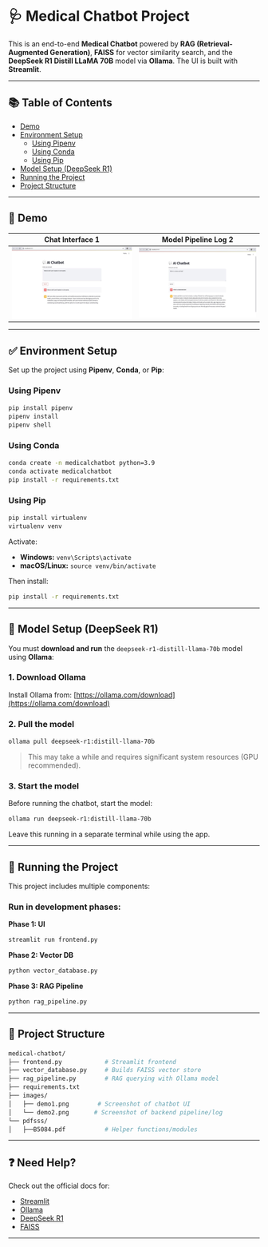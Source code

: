# 🩺 Medical Chatbot Project

This is an end-to-end **Medical Chatbot** powered by **RAG (Retrieval-Augmented Generation)**, **FAISS** for vector similarity search, and the **DeepSeek R1 Distill LLaMA 70B** model via **Ollama**. The UI is built with **Streamlit**.

---

## 📚 Table of Contents

- [Demo](#demo)
- [Environment Setup](#environment-setup)  
  - [Using Pipenv](#using-pipenv)  
  - [Using Conda](#using-conda)  
  - [Using Pip](#using-pip)  
- [Model Setup (DeepSeek R1)](#model-setup-deepseek-r1)
- [Running the Project](#running-the-project)  
- [Project Structure](#project-structure)

---

## 📸 Demo

| Chat Interface 1                | Model Pipeline Log  2          |
|-------------------------------|-------------------------------|
| ![Demo UI](images/demo1.png) | ![Pipeline Log](images/demo2.png) |


---

## ✅ Environment Setup

Set up the project using **Pipenv**, **Conda**, or **Pip**:

### Using Pipenv

```bash
pip install pipenv
pipenv install
pipenv shell
```

### Using Conda

```bash
conda create -n medicalchatbot python=3.9
conda activate medicalchatbot
pip install -r requirements.txt
```

### Using Pip

```bash
pip install virtualenv
virtualenv venv
```

Activate:

- **Windows:** `venv\Scripts\activate`  
- **macOS/Linux:** `source venv/bin/activate`

Then install:

```bash
pip install -r requirements.txt
```

---

## 🧠 Model Setup (DeepSeek R1)

You must **download and run** the `deepseek-r1-distill-llama-70b` model using **Ollama**:

### 1. Download Ollama

Install Ollama from: [https://ollama.com/download](https://ollama.com/download)

### 2. Pull the model

```bash
ollama pull deepseek-r1:distill-llama-70b
```

> This may take a while and requires significant system resources (GPU recommended).

### 3. Start the model

Before running the chatbot, start the model:

```bash
ollama run deepseek-r1:distill-llama-70b
```

Leave this running in a separate terminal while using the app.

---

## 🚀 Running the Project

This project includes multiple components:

### Run in development phases:

**Phase 1: UI**
```bash
streamlit run frontend.py
```

**Phase 2: Vector DB**
```bash
python vector_database.py
```

**Phase 3: RAG Pipeline**
```bash
python rag_pipeline.py
```

---

## 📁 Project Structure

```bash
medical-chatbot/
├── frontend.py            # Streamlit frontend
├── vector_database.py     # Builds FAISS vector store
├── rag_pipeline.py        # RAG querying with Ollama model
├── requirements.txt
├── images/
│   ├── demo1.png        # Screenshot of chatbot UI
│   └── demo2.png       # Screenshot of backend pipeline/log
└── pdfsss/
│   ├──B5084.pdf           # Helper functions/modules
```

---

## ❓ Need Help?

Check out the official docs for:
- [Streamlit](https://docs.streamlit.io/)
- [Ollama](https://ollama.com/)
- [DeepSeek R1](https://deepseek.com/)
- [FAISS](https://github.com/facebookresearch/faiss)

---

